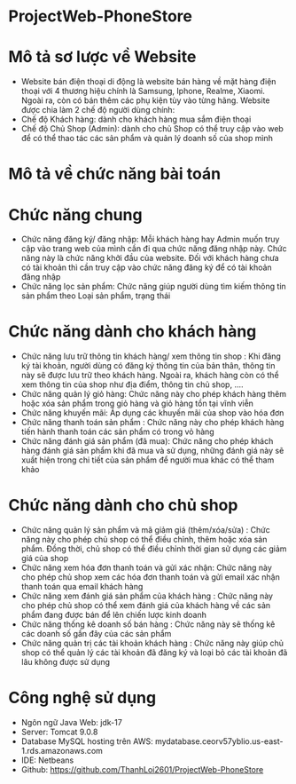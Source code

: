 # ProjectWeb-PhoneStore
#  Mô tả sơ lược về Website 
- Website bán điện thoại di động là website bán hàng về mặt hàng điện thoại với 4 thương hiệu chính là Samsung, Iphone, Realme, Xiaomi. Ngoài ra, còn có bán thêm các phụ kiện tùy vào từng hãng. Website được chia làm 2 chế độ người dùng chính:
- Chế độ Khách hàng: dành cho khách hàng mua sắm điện thoại
- Chế độ Chủ Shop (Admin): dành cho chủ Shop có thể truy cập vào web để có thể thao tác các sản phẩm và quản lý doanh số của shop mình
#  Mô tả về chức năng bài toán
# Chức năng chung
- Chức năng đăng ký/ đăng nhập: Mỗi khách hàng hay Admin muốn truy cập vào trang web của mình cần đi qua chức năng đăng nhập này. Chức năng này là chức năng khởi đầu của website. Đối với khách hàng chưa có tài khoản thì cần truy cập vào chức năng đăng ký để có tài khoản đăng nhập
- Chức năng lọc sản phẩm: Chức năng giúp người dùng tìm kiếm thông tin sản phẩm theo Loại sản phẩm, trạng thái
# Chức năng dành cho khách hàng
- Chức năng lưu trữ thông tin khách hàng/ xem thông tin shop : Khi đăng ký tài khoản, người dùng có đăng ký thông tin của bản thân, thông tin này sẽ được lưu trữ theo khách hàng. Ngoài ra, khách hàng còn có thể xem thông tin của shop như địa điểm, thông tin chủ shop, ....
- Chức năng quản lý giỏ hàng: Chức năng này cho phép khách hàng thêm hoặc xóa sản phẩm trong giỏ hàng và giỏ hàng tồn tại vĩnh viễn 
- Chức năng khuyến mãi: Áp dụng các khuyến mãi của shop vào hóa đơn 
- Chức năng thanh toán sản phẩm : Chức năng này cho phép khách hàng tiến hành thanh toán các sản phẩm có trong vỏ hàng	
- Chức năng đánh giá sản phẩm (đã mua): Chức năng cho phép khách hàng đánh giá sản phẩm khi đã mua và sử dụng, những đánh giá này sẽ xuất hiện trong chi tiết của sản phẩm để người mua khác có thể tham khảo
# Chức năng dành cho chủ shop
- Chức năng quản lý sản phẩm và mã giảm giá (thêm/xóa/sửa) : Chức năng này cho phép chủ shop có thể điều chỉnh, thêm hoặc xóa sản phẩm. Đồng thời, chủ shop có thể điều chỉnh thời gian sử dụng các giảm giá của shop
- Chức năng xem hóa đơn thanh toán và gửi xác nhận: Chức năng này cho phép chủ shop xem các hóa đơn thanh toán và gửi email xác nhận thanh toán qua email khách hàng
- Chức năng xem đánh giá sản phẩm của khách hàng : Chức năng này cho phép chủ shop có thể xem đánh giá của khách hàng về các sản phẩm đang được bán để lên chiến lược kinh doanh
- Chức năng thống kê doanh số bán hàng : Chức năng này sẽ thống kê các doanh số gần đây của các sản phẩm
- Chức năng quản trị các tài khoản khách hàng : Chức năng này giúp chủ shop có thể quản lý các tài khoản đã đăng ký và loại bỏ các tài khoản đã lâu không được sử dụng
# Công nghệ sử dụng
- Ngôn ngữ Java Web: jdk-17
- Server: Tomcat 9.0.8
- Database MySQL hosting trên AWS: mydatabase.ceorv57yblio.us-east-1.rds.amazonaws.com
- IDE: Netbeans
- Github: https://github.com/ThanhLoi2601/ProjectWeb-PhoneStore 
